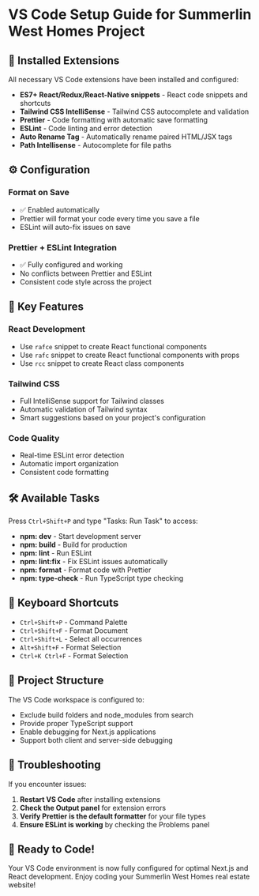 # VS Code Setup Guide for Summerlin West Homes Project

## 🚀 Installed Extensions

All necessary VS Code extensions have been installed and configured:

- **ES7+ React/Redux/React-Native snippets** - React code snippets and shortcuts
- **Tailwind CSS IntelliSense** - Tailwind CSS autocomplete and validation
- **Prettier** - Code formatting with automatic save formatting
- **ESLint** - Code linting and error detection
- **Auto Rename Tag** - Automatically rename paired HTML/JSX tags
- **Path Intellisense** - Autocomplete for file paths

## ⚙️ Configuration

### Format on Save

- ✅ Enabled automatically
- Prettier will format your code every time you save a file
- ESLint will auto-fix issues on save

### Prettier + ESLint Integration

- ✅ Fully configured and working
- No conflicts between Prettier and ESLint
- Consistent code style across the project

## 🎯 Key Features

### React Development

- Use `rafce` snippet to create React functional components
- Use `rafc` snippet to create React functional components with props
- Use `rcc` snippet to create React class components

### Tailwind CSS

- Full IntelliSense support for Tailwind classes
- Automatic validation of Tailwind syntax
- Smart suggestions based on your project's configuration

### Code Quality

- Real-time ESLint error detection
- Automatic import organization
- Consistent code formatting

## 🛠️ Available Tasks

Press `Ctrl+Shift+P` and type "Tasks: Run Task" to access:

- **npm: dev** - Start development server
- **npm: build** - Build for production
- **npm: lint** - Run ESLint
- **npm: lint:fix** - Fix ESLint issues automatically
- **npm: format** - Format code with Prettier
- **npm: type-check** - Run TypeScript type checking

## 🔧 Keyboard Shortcuts

- `Ctrl+Shift+P` - Command Palette
- `Ctrl+Shift+F` - Format Document
- `Ctrl+Shift+L` - Select all occurrences
- `Alt+Shift+F` - Format Selection
- `Ctrl+K Ctrl+F` - Format Selection

## 📁 Project Structure

The VS Code workspace is configured to:

- Exclude build folders and node_modules from search
- Provide proper TypeScript support
- Enable debugging for Next.js applications
- Support both client and server-side debugging

## 🚨 Troubleshooting

If you encounter issues:

1. **Restart VS Code** after installing extensions
2. **Check the Output panel** for extension errors
3. **Verify Prettier is the default formatter** for your file types
4. **Ensure ESLint is working** by checking the Problems panel

## 🎉 Ready to Code!

Your VS Code environment is now fully configured for optimal Next.js and React development. Enjoy coding your Summerlin West Homes real estate website!
